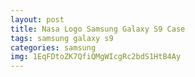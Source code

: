 ```yaml
---
layout: post
title: Nasa Logo Samsung Galaxy S9 Case
tags: samsung galaxy s9
categories: samsung
img: 1EqFDtoZK7QfiQMgWIcgRc2bdS1HtB4Ay
---
```

